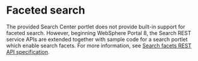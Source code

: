 # Faceted search

The provided Search Center portlet does not provide built-in support for faceted search. However, beginning WebSphere Portal 8, the Search REST service APIs are extended together with sample code for a search portlet which enable search facets. For more information, see [Search facets REST API specification](../search-rest-api/facets-spec.md).